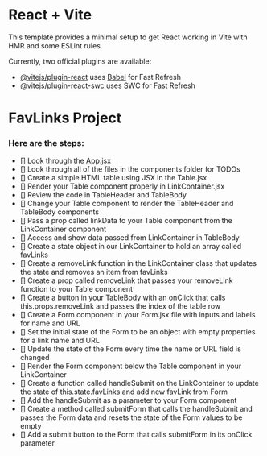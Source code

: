 # React + Vite

This template provides a minimal setup to get React working in Vite with HMR and some ESLint rules.

Currently, two official plugins are available:

- [@vitejs/plugin-react](https://github.com/vitejs/vite-plugin-react/blob/main/packages/plugin-react/README.md) uses [Babel](https://babeljs.io/) for Fast Refresh
- [@vitejs/plugin-react-swc](https://github.com/vitejs/vite-plugin-react-swc) uses [SWC](https://swc.rs/) for Fast Refresh

# FavLinks Project

### Here are the steps:

- [] Look through the App.jsx
- [] Look through all of the files in the components folder for TODOs
- [] Create a simple HTML table using JSX in the Table.jsx
- [] Render your Table component properly in LinkContainer.jsx
- [] Review the code in TableHeader and TableBody
- [] Change your Table component to render the TableHeader and TableBody components
- [] Pass a prop called linkData to your Table component from the LinkContainer component
- [] Access and show data passed from LinkContainer in TableBody
- [] Create a state object in our LinkContainer to hold an array called favLinks
- [] Create a removeLink function in the LinkContainer class that updates the state and removes an item from favLinks
- [] Create a prop called removeLink that passes your removeLink function to your Table component
- [] Create a button in your TableBody with an onClick that calls this.props.removeLink and passes the index of the table row
- [] Create a Form component in your Form.jsx file with inputs and labels for name and URL
- [] Set the initial state of the Form to be an object with empty properties for a link name and URL
- [] Update the state of the Form every time the name or URL field is changed
- [] Render the Form component below the Table component in your LinkContainer
- [] Create a function called handleSubmit on the LinkContainer to update the state of this.state.favLinks and add new favLink from Form
- [] Add the handleSubmit as a parameter to your Form component
- [] Create a method called submitForm that calls the handleSubmit and passes the Form data and resets the state of the Form values to be empty
- [] Add a submit button to the Form that calls submitForm in its onClick parameter
